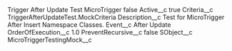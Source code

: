 <?xml version="1.0" encoding="UTF-8"?>
<CustomMetadata xmlns="http://soap.sforce.com/2006/04/metadata" xmlns:xsi="http://www.w3.org/2001/XMLSchema-instance" xmlns:xsd="http://www.w3.org/2001/XMLSchema">
    <label>Trigger After Update Test MicroTrigger</label>
    <protected>false</protected>
    <values>
        <field>Active__c</field>
        <value xsi:type="xsd:boolean">true</value>
    </values>
    <values>
        <field>Criteria__c</field>
        <value xsi:type="xsd:string">TriggerAfterUpdateTest.MockCriteria</value>
    </values>
    <values>
        <field>Description__c</field>
        <value xsi:type="xsd:string">Test for MicroTrigger After Insert Namespace Classes.</value>
    </values>
    <values>
        <field>Event__c</field>
        <value xsi:type="xsd:string">After Update</value>
    </values>
    <values>
        <field>OrderOfExecution__c</field>
        <value xsi:type="xsd:double">1.0</value>
    </values>
    <values>
        <field>PreventRecursive__c</field>
        <value xsi:type="xsd:boolean">false</value>
    </values>
    <values>
        <field>SObject__c</field>
        <value xsi:type="xsd:string">MicroTriggerTestingMock__c</value>
    </values>
</CustomMetadata>
